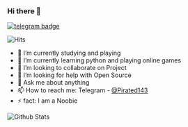 ### Hi there 👋
[![telegram badge](https://img.shields.io/badge/x_row-30302f?style=flat&logo=telegram)](https://t.me/Pirated143)

![Hits](https://hits.seeyoufarm.com/api/count/incr/badge.svg?url=https://github.com/rocky572/)

- 🔭 I’m currently studying and playing
- 🌱 I’m currently learning python and playing online games
- 👯 I’m looking to collaborate on Project
- 🤔 I’m looking for help with Open Source
- 💬 Ask me about anything
- 📫 How to reach me: Telegram - [@Pirated143](https://t.me/Pirated143)
- ⚡ fact: I am a Noobie

![Github Stats](https://github-readme-stats.vercel.app/api?username=rocky572&show_icons=true&title_color=fff&icon_color=79ff97&text_color=9f9f9f&bg_color=151515)
